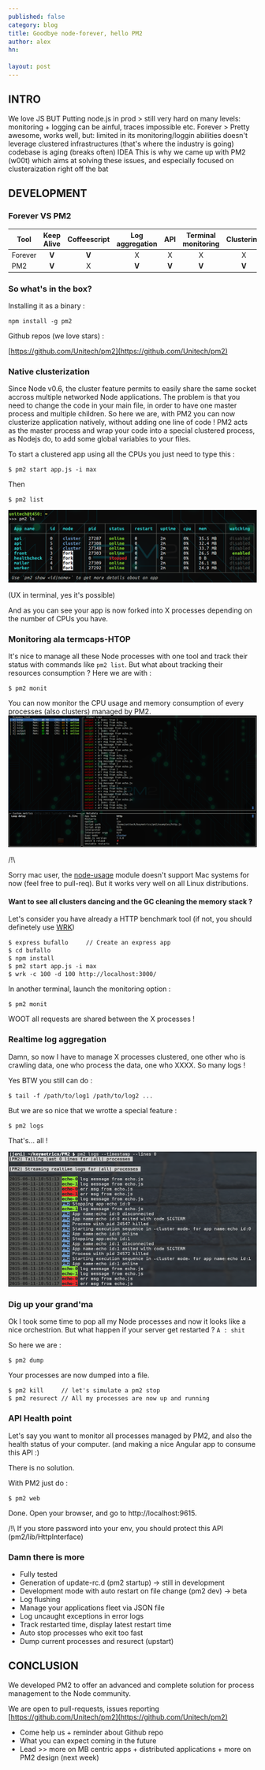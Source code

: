 ```yaml
---
published: false
category: blog
title: Goodbye node-forever, hello PM2
author: alex
hn: 

layout: post
---
```


## INTRO

We love JS BUT
Putting node.js in prod > still very hard on many levels: monitoring  + logging can be ainful, traces impossible etc.
Forever > Pretty awesome, works well, but:
limited in its monitoring/loggin abilities
doesn't leverage clustered infrastructures (that's where the industry is going)
codebase is aging (breaks often)
IDEA This is why we came up with PM2 (w00t) which aims at solving these issues, and especially focused on clusteraization right off the bat

## DEVELOPMENT

### Forever VS PM2

| Tool        | Keep Alive | Coffeescript | Log aggregation | API | Terminal monitoring | Clustering | JSON configuration |
| ------------|:----------:|:------------:|:---------------:|:---:|:-------------------:|:----------:|:-----------------------:|
| Forever     | **V** | **V** | X | X | X | X | X |
| PM2         | **V** | X | **V** | **V** | **V** | **V** | **V** |


### So what's in the box?

Installing it as a binary :

```
npm install -g pm2
```

Github repos (we love stars) :

[https://github.com/Unitech/pm2](https://github.com/Unitech/pm2)

### Native clusterization

Since Node v0.6, the cluster feature permits to easily share the same socket accross multiple networked Node applications.
The problem is that you need to change the code in your main file, in order to have one master process and multiple children.
So here we are, with PM2 you can now clusterize application natively, without adding one line of code ! PM2 acts as the
master process and wrap your code into a special clustered process, as Nodejs do, to add some global variables to your files.

To start a clustered app using all the CPUs you just need to type this :

```
$ pm2 start app.js -i max
```

Then

```
$ pm2 list
```

![List](https://github.com/unitech/pm2/raw/master/pres/pm2-list.png)

(UX in terminal, yes it's possible)

And as you can see your app is now forked into X processes depending on the number of CPUs you have.

### Monitoring ala termcaps-HTOP

It's nice to manage all these Node processes with one tool and track their status with commands like `pm2 list`.
But what about tracking their resources consumption ? 
Here we are with :

```
$ pm2 monit
```

You can now monitor the CPU usage and memory consumption of every processes (also clusters) managed by PM2. 
![Monit](https://github.com/unitech/pm2/raw/master/pres/pm2-monit.png)

/!\

Sorry mac user, the [node-usage](https://github.com/arunoda/node-usage) module doesn't support Mac systems for now (feel free to pull-req).
But it works very well on all Linux distributions.

#### Want to see all clusters dancing and the GC cleaning the memory stack ?

Let's consider you have already a HTTP benchmark tool (if not, you should definetely use [WRK](https://github.com/wg/wrk))

```
$ express bufallo     // Create an express app
$ cd bufallo
$ npm install
$ pm2 start app.js -i max
$ wrk -c 100 -d 100 http://localhost:3000/
```

In another terminal, launch the monitoring option :

```
$ pm2 monit
```

WOOT all requests are shared between the X processes !


### Realtime log aggregation

Damn, so now I have to manage X processes clustered, one other who is crawling data, one who process the data, one who XXXX.
So many logs !

Yes BTW you still can do :

```
$ tail -f /path/to/log1 /path/to/log2 ...
```

But we are so nice that we wrotte a special feature :

```
$ pm2 logs
```

That's... all !

![Monit](https://github.com/unitech/pm2/raw/master/pres/pm2-logs.png)


### Dig up your grand'ma

Ok I took some time to pop all my Node processes and now it looks like a nice orchestrion.
But what happen if your server get restarted ? 
```A : shit```

So here we are :

```
$ pm2 dump
```

Your processes are now dumped into a file.

```
$ pm2 kill     // let's simulate a pm2 stop
$ pm2 resurect // All my processes are now up and running 
```

### API Health point

Let's say you want to monitor all processes managed by PM2, and also the health status of your computer. 
(and making a nice Angular app to consume this API :)

There is no solution.

With PM2 just do :

```
$ pm2 web
```

Done. Open your browser, and go to http://localhost:9615.

/!\ If you store password into your env, you should protect this API (pm2/lib/HttpInterface)

### Damn there is more

- Fully tested
- Generation of update-rc.d (pm2 startup) -> still in development
- Development mode with auto restart on file change (pm2 dev) -> beta
- Log flushing
- Manage your applications fleet via JSON file
- Log uncaught exceptions in error logs
- Track restarted time, display latest restart time
- Auto stop processes who exit too fast
- Dump current processes and resurect (upstart)

## CONCLUSION

We developed PM2 to offer an advanced and complete solution for process management to the Node community. 

We are open to pull-requests, issues reporting [https://github.com/Unitech/pm2](https://github.com/Unitech/pm2)


- Come help us + reminder about Github repo
- What you can expect coming in the future
- Lead >> more on MB centric apps + distributed applications + more on PM2 design (next week)
